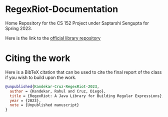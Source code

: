 # RegexRiot-Documentation

Home Repository for the CS 152 Project under Saptarshi Sengupta for Spring 2023.

Here is the link to the [official library repository](https://github.com/RK22000/RegexRiot)

# Citing the work

Here is a BibTeX citation that can be used to cite the final report of the class if you wish to build upon the work.

```bibtex
@unpublished{Kandekar-Cruz-RegexRiot-2023,
  author = {Kandekar, Rahul and Cruz, Diego},
  title = {RegexRiot: A Java Library for Building Regular Expressions},
  year = {2023},
  note = {Unpublished manuscript}
}
```
